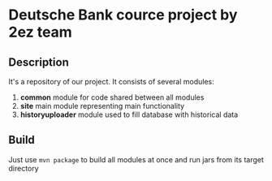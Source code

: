 # Deutsche Bank cource project by 2ez team

## Description

It's a repository of our project. It consists of several modules:

  1. **common** module for code shared between all modules
  2. **site** main module representing main functionality
  3. **historyuploader** module used to fill database with historical data

## Build

  Just use `mvn package` to build all modules at once and run jars from its target directory